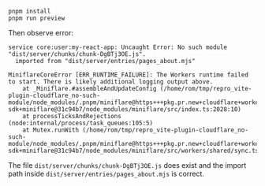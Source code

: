 ```
pnpm install
pnpm run preview
```

Then observe error:

```
service core:user:my-react-app: Uncaught Error: No such module "dist/server/chunks/chunk-DgBTj3OE.js".
  imported from "dist/server/entries/pages_about.mjs"

MiniflareCoreError [ERR_RUNTIME_FAILURE]: The Workers runtime failed to start. There is likely additional logging output above.
    at _Miniflare.#assembleAndUpdateConfig (/home/rom/tmp/repro_vite-plugin-cloudflare_no-such-module/node_modules/.pnpm/miniflare@https+++pkg.pr.new+cloudflare+workers-sdk+miniflare@31c94b7/node_modules/miniflare/src/index.ts:2028:10)
    at processTicksAndRejections (node:internal/process/task_queues:105:5)
    at Mutex.runWith (/home/rom/tmp/repro_vite-plugin-cloudflare_no-such-module/node_modules/.pnpm/miniflare@https+++pkg.pr.new+cloudflare+workers-sdk+miniflare@31c94b7/node_modules/miniflare/src/workers/shared/sync.ts:66:45)
```

The file `dist/server/chunks/chunk-DgBTj3OE.js` does exist and the import path inside `dist/server/entries/pages_about.mjs` is correct.
